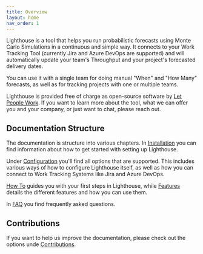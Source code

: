 ```yaml
---
title: Overview
layout: home
nav_order: 1
---
```


Lighthouse is a tool that helps you run probabilistic forecasts using Monte Carlo Simulations in a continuous and simple way. It connects to your Work Tracking Tool (currently Jira and Azure DevOps are supported) and will automatically update your team's Throughput and your project's forecasted delivery dates.

You can use it with a single team for doing manual "When" and "How Many" forecasts, as well as for tracking projects with one or multiple teams.

Lighthouse is provided free of charge as open-source software by [Let People Work](https://letpeople.work). If you want to learn more about the tool, what we can offer you and your company, or just want to chat, please reach out.

## Documentation Structure
The documentation is structure into various chapters. In [Installation](./installation/installation.html) you can find information about how to get started with setting up Lighthouse.

Under [Configuration](./configuration/configuration.html) you'll find all options that are supported. This includes various ways of how to configure Lighthouse itself, as well as how you can connect to Work Tracking Systems like Jira and Azure DevOps.

[How To](./howto/howto.html) guides you with your first steps in Lighthouse, while [Features](./features/features.html) details the different features and how you can use them.

In [FAQ](./faq/faq.html) you find frequently asked questions.

## Contributions
If you want to help us improve the documentation, please check out the options unde [Contributions](./contributions/contributions.html).